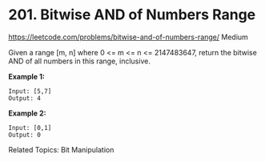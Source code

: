 # 201. Bitwise AND of Numbers Range
<https://leetcode.com/problems/bitwise-and-of-numbers-range/>
Medium

Given a range [m, n] where 0 <= m <= n <= 2147483647, return the bitwise AND of all numbers in this range, inclusive.

**Example 1:**

    Input: [5,7]
    Output: 4

**Example 2:**

    Input: [0,1]
    Output: 0

Related Topics: Bit Manipulation